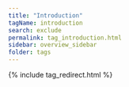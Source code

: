 ```yaml
---
title: "Introduction"
tagName: introduction
search: exclude
permalink: tag_introduction.html
sidebar: overview_sidebar
folder: tags
---
```

{% include tag_redirect.html %}
